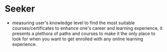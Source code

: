 # Seeker

- measuring user's knowledge level to find the most suitable courses/certificates to enhance one's career and learning experience, it presents a plethora of paths and courses to make it the only place to look for when you want to get enrolled with any online learning experience.
